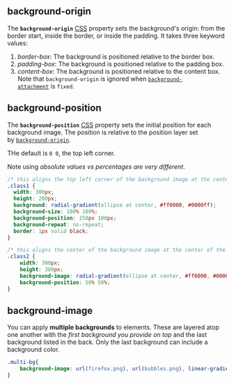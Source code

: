 ## background-origin
The **`background-origin`** [CSS](https://developer.mozilla.org/en-US/docs/Web/CSS) property sets the background's origin: from the border start, inside the border, or inside the padding. It takes three keyword values:
1. *border-box*: The background is positioned relative to the border box.
2. *padding-box*: The background is positioned relative to the padding box.
3. *content-box*: The background is positioned relative to the content box.
Note that `background-origin` is ignored when [`background-attachment`](https://developer.mozilla.org/en-US/docs/Web/CSS/background-attachment) is `fixed`.

## background-position
The **`background-position`** [CSS](https://developer.mozilla.org/en-US/docs/Web/CSS) property sets the initial position for each background image. The position is relative to the position layer set by [`background-origin`](https://developer.mozilla.org/en-US/docs/Web/CSS/background-origin). 

THe default is `0 0`, the top left corner.

Note using *absolute values vs percentages are very different*.
```css
/* this aligns the top left corner of the background image at the center of the element */
.class1 {
  width: 300px;
  height: 200px;
  background: radial-gradient(ellipse at center, #ff0000, #0000ff);
  background-size: 100% 100%;
  background-position: 150px 100px;
  background-repeat: no-repeat;
  border: 1px solid black;
}

/* this aligns the center of the background image at the center of the element */
.class2 {
	width: 300px;
	height: 300px;
	background-image: radial-gradient(ellipse at center, #ff0000, #0000ff);
	background-position: 50% 50%;
}
```

## background-image
You can apply **multiple backgrounds** to elements. These are layered atop one another with the *first background you provide on top* and the last background listed in the back. Only the last background can include a background color.
```css
.multi-bg{
	background-image: url(firefox.png), url(bubbles.png), linear-gradient(to right, rgba(30, 75, 115, 1), rgba(255, 255, 255, 0));
}
```
